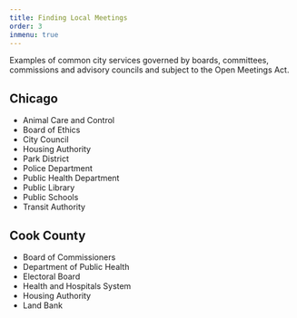 ```yaml
---
title: Finding Local Meetings
order: 3
inmenu: true
---
```

Examples of common city services governed by boards, committees, commissions and advisory councils and subject to the Open Meetings Act.

## Chicago

* Animal Care and Control
* Board of Ethics
* City Council
* Housing Authority
* Park District
* Police Department
* Public Health Department
* Public Library
* Public Schools
* Transit Authority

## Cook County

* Board of Commissioners
* Department of Public Health
* Electoral Board
* Health and Hospitals System
* Housing Authority
* Land Bank
